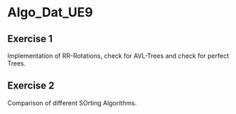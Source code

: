 # Algo_Dat_UE9

## Exercise 1

Implementation of RR-Rotations, check for AVL-Trees and check for perfect Trees.

## Exercise 2

Comparison of different SOrting Algorithms.
